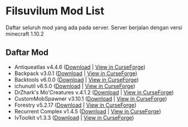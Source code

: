 # Filsuvilum Mod List
Daftar seluruh mod yang ada pada server.
Server berjalan dengan versi minecraft 1.10.2

## Daftar Mod
* Antiqueatlas v4.4.6 ([Download](https://github.com/Fahri5567/filsuvilum-mod-list/blob/master/antiqueatlas-1.9.4-4.4.6.jar?raw=true) | [View in CurseForge](https://www.curseforge.com/projects/227795/))
* Backpack v3.0.1 ([Download](https://github.com/Fahri5567/filsuvilum-mod-list/blob/master/backpack-3.0.1-1.10.2.jar?raw=true) | [View in CurseForge](https://www.curseforge.com/projects/59143/))
* Backtools v6.0.0 ([Download](https://github.com/Fahri5567/filsuvilum-mod-list/blob/master/BackTools-1.10.2-6.0.0.jar?raw=true) | [View in CurseForge](https://www.curseforge.com/projects/229061/))
* ichunutil v6.5.0 ([Download](https://github.com/Fahri5567/filsuvilum-mod-list/blob/master/iChunUtil-1.10.2-6.5.0.jar?raw=true) | [View in CurseForge](https://www.curseforge.com/projects/229060/))
* DrZhark's Mo'Creatures v.4.1.2 ([Download](https://github.com/Fahri5567/filsuvilum-mod-list/blob/master/cfm-4.1.2-mc1.10.2.jar?raw=true) | [View in CurseForge](https://www.curseforge.com/projects/229260/))
* CustomMobSpawner v3.10.1 ([Download](https://github.com/Fahri5567/filsuvilum-mod-list/blob/master/CustomMobSpawner%203.10.1.jar?raw=true) | [View in CurseForge](https://www.curseforge.com/projects/229261/))
* Forestry v5.2.17 ([Download](https://github.com/Fahri5567/filsuvilum-mod-list/blob/master/forestry_1.10.2-5.2.17.386.jar?raw=true) | [View in CurseForge](https://www.curseforge.com/projects/59751/))
* Recurrent Complex v1.4.5 ([Download](https://github.com/Fahri5567/filsuvilum-mod-list/blob/master/RecurrentComplex-1.4.5-1.10.jar?raw=true) | [View in CurseForge](https://www.curseforge.com/projects/223150/))
* IvToolkit v1.3.3 ([Download](https://github.com/Fahri5567/filsuvilum-mod-list/blob/master/IvToolkit-1.3.3-1.10.jar?raw=true) | [View in CurseForge](https://www.curseforge.com/projects/224535/))
